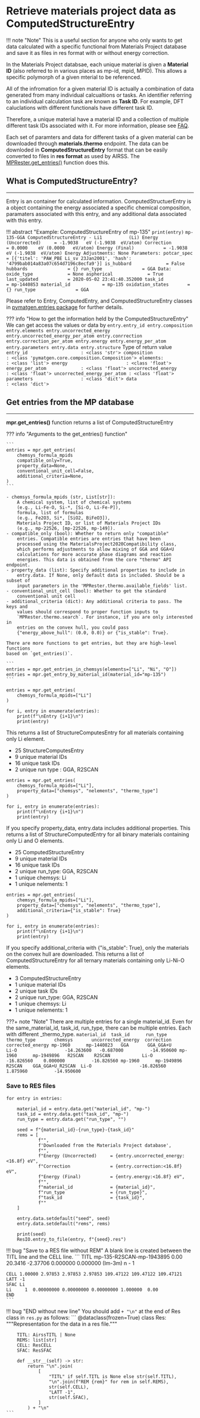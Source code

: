 # Retrieve materials project data as ComputedStructureEntry

!!! note "Note"
    This is a useful section for anyone who only wants to get data calculated
    with a specific functional from Materials Project database and save it as
    files in res format with or without energy correction.

In the Materials Project databsae, each unique material is given a **Material
ID** (also referred to in various places as mp-id, mpid, MPID). This allows a
specific polymorph of a given mterial to be referenced.

All of the infromation for a given material ID is actually a combination of
data generated from many individual calcualtions or tasks. An identifier
referring to an individual calculation task are known as **Task ID**. For
example, DFT caluclations with different functionals have different task ID.

Therefore, a unique material have a material ID and a collection of multiple
different task IDs associated with it. For more information, please see
[FAQ](https://docs.materialsproject.org/frequently-asked-questions).

Each set of paramters and data for different tasks of a given material can be
downloaded through **materials.thermo** endpoint. The data can be downloded in
**ComputedStructureEntry** format that can be easily converted to files in **res
format** as used by AIRSS. The
[MPRester.get_entries()](https://github.com/materialsproject/api/blob/main/mp_api/client/mprester.py#L661) function does this.



## What is ComputedStructureEntry?

---

Entry is an container for calculated information. ComputedStructuerEntry is a
object containing the energy associated a specific chemical composition,
paramaters associated with this entry, and any additional data associated with
this entry.

!!! abstract "Example: ComputedStructureEntry of mp-135"
    ```
    print(entry)
    ```
    ```
    mp-135-GGA ComputedStructureEntry - Li1          (Li)
    Energy (Uncorrected)     = -1.9038   eV (-1.9038  eV/atom)
    Correction               = 0.0000    eV (0.0000   eV/atom)
    Energy (Final)           = -1.9038   eV (-1.9038  eV/atom)
    Energy Adjustments:
      None
    Parameters:
      potcar_spec            = [{'titel': 'PAW_PBE Li_sv 23Jan2001', 'hash': '4799bab014a83a07c654d7196c8ecfa9'}]
      is_hubbard             = False
      hubbards               = {}
      run_type               = GGA
    Data:
      oxide_type             = None
      aspherical             = True
      last_updated           = 2020-05-02 23:41:40.352000
      task_id                = mp-1440853
      material_id            = mp-135
      oxidation_states       = {}
      run_type               = GGA
    ```

Please refer to Entry, ComputedEntry, and ComputedStructureEntry classes in
[pymatgen.entries package](https://pymatgen.org/pymatgen.entries.html) for
further details.

??? info "How to get the information held by the ComputedStructureEntry"
    We can get access the values or data by
    ```
    entry.entry_id
    entry.composition
    entry.elements
    entry.uncorrected_energy
    entry.uncorrected_energy_per_atom
    entry.conrrection
    entry.correction_per_atom
    entry.energy
    entry.energy_per_atom
    entry.parameters
    entry.data
    entry.structure
    ```
    Type of return value
    ```
    entry_id                    : <class 'str'>
    composition                 : <class 'pymatgen.core.composition.Composition'>
    elements:                   : <class 'list'>
    energy                      : <class 'float'>
    energy_per_atom             : <class 'float'>
    uncorrected_energy          : <class 'float'>
    uncorrected_energy_per_atom : <class 'float'>
    parameters                  : <class 'dict'>
    data                        : <class 'dict'>
    ```



## Get entries from the MP database

---

**mpr.get_entries()** function returns a list of ComputedStructureEntry

??? info "Arguments to the get_entries() function"

    ```
    entries = mpr.get_entries(
        chemsys_formula_mpids
        compatible_only=True,
        property_data=None,
        conventional_unit_cell=False,
        additional_criteria=None,
    )
    ```

    - chemsys_formula_mpids (str, List[str]):
        A chemical system, list of chemical systems
        (e.g., Li-Fe-O, Si-*, [Si-O, Li-Fe-P]),
        formula, list of formulas
        (e.g., Fe2O3, Si*, [SiO2, BiFeO3]),
        Materials Project ID, or list of Materials Project IDs
        (e.g., mp-22526, [mp-22526, mp-149]).
    - compatible_only (bool): Whether to return only "compatible"
        entries. Compatible entries are entries that have been
        processed using the MaterialsProject2020Compatibility class,
        which performs adjustments to allow mixing of GGA and GGA+U
        calculations for more accurate phase diagrams and reaction
        energies. This data is obtained from the core "thermo" API endpoint.
    - property_data (list): Specify additional properties to include in
        entry.data. If None, only default data is included. Should be a subset of
        input parameters in the 'MPRester.thermo.available_fields' list.
    - conventional_unit_cell (bool): Whether to get the standard
        conventional unit cell
    - additional_criteria (dict): Any additional criteria to pass. The keys and
        values should correspond to proper function inputs to
        `MPRester.thermo.search`. For instance, if you are only interested in
        entries on the convex hull, you could pass
        {"energy_above_hull": (0.0, 0.0)} or {"is_stable": True}.

    There are more functions to get entries, but they are high-level functions
    based on `get_entries()`.

    ```
    entries = mpr.get_entries_in_chemsys(elements=["Li", "Ni", "O"])
    entries = mpr.get_entry_by_material_id(material_id="mp-135")
    ```


```
entries = mpr.get_entries(
    chemsys_formula_mpids=["Li"]
)

for i, entry in enumerate(entries):
    print(f"\nEntry {i+1}\n")
    print(entry)
```

This returns a list of StructureComputesEntry for all materials containing only
Li element.

- 25 StructureComputesEntry
- 9 unique material IDs
- 16 unique task IDs
- 2 unique run type : GGA, R2SCAN


```
entries = mpr.get_entries(
    chemsys_formula_mpids=["Li"],
    property_data=["chemsys", "nelements", "thermo_type"]
)

for i, entry in enumerate(entries):
    print(f"\nEntry {i+1}\n")
    print(entry)
```

If you specify property_data, entry.data includes additional properties. This
returns a list of StructureComputedEntry for all binary materials containing
only Li and O elements.

- 25 ComputedStructureEntry
- 9 unique material IDs
- 16 unique task IDs
- 2 unique run_type: GGA, R2SCAN
- 1 unique chemsys: Li
- 1 unique nelements: 1


```
entries = mpr.get_entries(
    chemsys_formula_mpids=["Li"],
    property_data=["chemsys", "nelements", "thermo_type"],
    additional_criteria={"is_stable": True}
)

for i, entry in enumerate(entries):
    print(f"\nEntry {i+1}\n")
    print(entry)
```

If you specify additional_criteria with {"is_stable": True}, only the materials
on the convex hull are downloaded. This returns a list of ComputedStructureEntry
for all ternary materials containing only Li-Ni-O elements.

- 3 ComputedStructureEntry
- 1 unique material IDs
- 2 unique task IDs
- 2 unique run_type: GGA, R2SCAN
- 1 unique chemsys: Li
- 1 unique nelements: 1



???+ note "Note"
    There are multiple entries for a single material_id.
    Even for the same_material_id, task_id, run_type, there can be multiple entries.
    Each with different _thermo_type.
    ```
    material_id  task_id      run_type  thermo_type       chemsys       uncorrected_energy  correction    corrected_energy
    mp-1960      mp-1440823   GGA       GGA_GGA+U         Li-O                  -14.263600   -0.687000          -14.950600
    mp-1960      mp-1949896   R2SCAN    R2SCAN            Li-O                  -16.826560    0.000000          -16.826560
    mp-1960      mp-1949896   R2SCAN    GGA_GGA+U_R2SCAN  Li-O                  -16.826560    1.875960          -14.950600
    ```




### Save to RES files

```
for entry in entries:

    material_id = entry.data.get("material_id", "mp-")
    task_id = entry.data.get("task_id", "mp-")
    run_type = entry.data.get("run_type", "")

    seed = f"{material_id}-{run_type}-{task_id}"
    rems = [
            f"",
            f'Downloaded from the Materials Project database',
            f"",
            f"Energy (Uncorrected)     = {entry.uncorrected_energy:<16.8f} eV",
            f"Correction               = {entry.correction:<16.8f} eV",
            f"Energy (Final)           = {entry.energy:<16.8f} eV",
            f"",
            f"material_id              = {material_id}",
            f"run_type                 = {run_type}",
            f"task_id                  = {task_id}",
            f""
    ]

    entry.data.setdefault("seed", seed)
    entry.data.setdefault("rems", rems)

    print(seed)
    ResIO.entry_to_file(entry, f"{seed}.res")
```


!!! bug "Save to a RES file without REM"
    A blank line is created between the TITL line and the CELL line.
    ```
    TITL mp-135-R2SCAN-mp-1943895 0.00 20.3416 -2.37706 0.000000 0.000000 (Im-3m) n - 1

    CELL 1.00000 2.97853 2.97853 2.97853 109.47122 109.47122 109.47121
    LATT -1
    SFAC Li
    Li     1  0.00000000 0.00000000 0.00000000 1.000000  0.00
    END
    ```

!!! bug "END without new line"
    You should add `+ "\n"` at the end of Res class in `res.py` as follows:
    ```
    @dataclass(frozen=True)
    class Res:
        """Representation for the data in a res file."""

        TITL: AirssTITL | None
        REMS: list[str]
        CELL: ResCELL
        SFAC: ResSFAC

        def __str__(self) -> str:
            return "\n".join(
                [
                    "TITL" if self.TITL is None else str(self.TITL),
                    "\n".join(f"REM {rem}" for rem in self.REMS),
                    str(self.CELL),
                    "LATT -1",
                    str(self.SFAC),
                ]
            ) + "\n"
    ```

